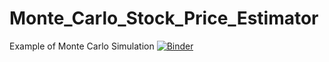 # Monte_Carlo_Stock_Price_Estimator
Example of Monte Carlo Simulation
[![Binder](https://mybinder.org/badge_logo.svg)](https://mybinder.org/v2/gh/jeradmelgard/Monte_Carlo_Stock_Price_Estimator/main?urlpath=%2Fdoc%2Ftree%2FMonte_Carlo_Stock_Price_Estimator.ipynb)
